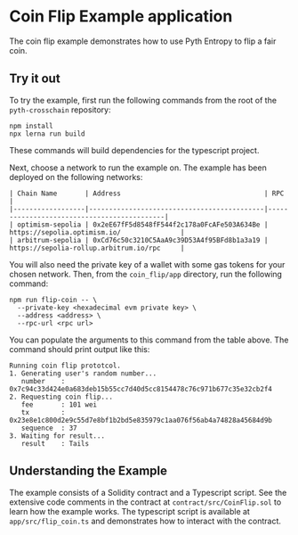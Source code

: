 # Coin Flip Example application

The coin flip example demonstrates how to use Pyth Entropy to flip a fair coin.

## Try it out

To try the example, first run the following commands from the root of the `pyth-crosschain` repository:

```shell
npm install
npx lerna run build
```

These commands will build dependencies for the typescript project.

Next, choose a network to run the example on.
The example has been deployed on the following networks:

```
| Chain Name       | Address                                    | RPC                                        |
|------------------|--------------------------------------------|--------------------------------------------|
| optimism-sepolia | 0x2eE67fF5d8548fF544f2c178a0FcAFe503A634Be | https://sepolia.optimism.io/               |
| arbitrum-sepolia | 0xCd76c50c3210C5AaA9c39D53A4f95BFd8b1a3a19 | https://sepolia-rollup.arbitrum.io/rpc     |
```

You will also need the private key of a wallet with some gas tokens for your chosen network.
Then, from the `coin_flip/app` directory, run the following command:

```
npm run flip-coin -- \
  --private-key <hexadecimal evm private key> \
  --address <address> \
  --rpc-url <rpc url>
```

You can populate the arguments to this command from the table above.
The command should print output like this:

```text
Running coin flip prototcol.
1. Generating user's random number...
   number    : 0x7c94c33d424e0a683deb15b55cc7d40d5cc8154478c76c971b677c35e32cb2f4
2. Requesting coin flip...
   fee       : 101 wei
   tx        : 0x23e8e1c800d2e9c55d7e8bf1b2bd5e835979c1aa076f56ab4a74828a45684d9b
   sequence  : 37
3. Waiting for result...
   result    : Tails
```

## Understanding the Example

The example consists of a Solidity contract and a Typescript script.
See the extensive code comments in the contract at `contract/src/CoinFlip.sol` to learn how the example works.
The typescript script is available at `app/src/flip_coin.ts` and demonstrates how to interact with the contract.
